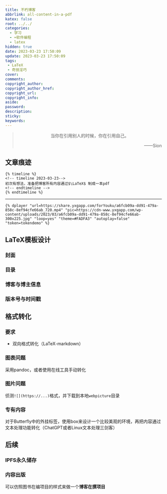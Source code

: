 ```yaml
---
title: 不朽博客
abbrlink: all-content-in-a-pdf
katex: false
root: ../../
categories:
  - 学习
  - ⌨️软件编程
  - latex
hidden: true
date: 2023-03-23 17:50:09
update: 2023-03-23 17:50:09
tags:
 - LaTeX
 - 奇技淫巧
cover:
comments:
copyright_author:
copyright_author_href:
copyright_url:
copyright_info:
aside:
password:
description:
sticky:
keywords:
---
```


> <center>当你在引用别人的时候，你在引用自己。</center>
> <p align="right">——Sion</p>
## 文章痕迹
```
{% timeline %}
<!-- timeline 2023-03-23-->
初次有想法，准备把博客所有内容通过$\LaTeX$ 制成一本pdf
<!-- endtimeline -->
{% endtimeline %}
```

-----
```
{% dplayer "url=https://share.yxgapp.com/forYouku/a6fcb09a-dd91-479a-858c-8ef94cfe66ab_720.mp4" "pic=https://cdn-www.yxgapp.com/wp-content/uploads/2023/03/a6fcb09a-dd91-479a-858c-8ef94cfe66ab-300x225.jpg" "loop=yes" "theme=#FADFA3" "autoplay=false" "token=tokendemo" %}
```
## LaTeX模板设计
### 封面

### 目录

### 博客与博主信息

### 版本号与时间戳

## 格式转化
### 要求
* 双向格式转化（LaTeX-markdown）

### 图表问题
采用pandoc，或者使用在线工具手动转化
### 图片问题
侦测`![](https://...)`格式，并下载到本地`webpicture`目录
### 专有内容
对于Butterfly中的外挂标签，使用box来设计一个比较美观的环境，再把内容通过文本处理功能转化（ChatGPT或者Linux文本处理三剑客）

## 后续
### IPFS永久储存

### 内容出版
可以仿照图书在编项目的样式来做一个**博客在撰项目**

